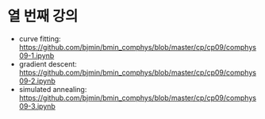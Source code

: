 # 열 번째 강의 

* curve fitting: https://github.com/bjmin/bmin_comphys/blob/master/cp/cp09/comphys09-1.ipynb
* gradient descent: https://github.com/bjmin/bmin_comphys/blob/master/cp/cp09/comphys09-2.ipynb
* simulated annealing: https://github.com/bjmin/bmin_comphys/blob/master/cp/cp09/comphys09-3.ipynb
